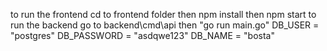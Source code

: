 to run the frontend cd to frontend folder then npm install then npm start
to run the backend go to backend\cmd\api then "go run main.go"
DB_USER     = "postgres"
DB_PASSWORD = "asdqwe123"
DB_NAME     = "bosta"
